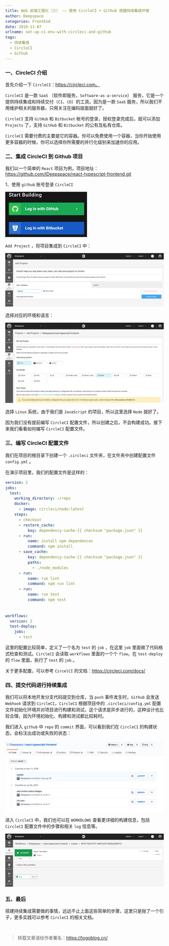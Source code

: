```yaml
---
title: Web 前端工程化（三） —— 使用 CircleCI + Github 搭建持续集成环境
author: Deepspace
categories: FrontEnd
date: 2019-11-07
urlname: set-up-ci-env-with-circleci-and-github
tags:
  - 持续集成
  - CircleCI
  - Github
---
```



### 一、CircleCI 介绍

首先介绍一下 `CircleCI`：https://circleci.com。

`CircleCI` 是一款 `SaaS` （软件即服务，`Software-as-a-service`） 服务，它是一个提供持续集成和持续交付（`CI`、`CD`）的工具。因为是一款 `SaaS` 服务，所以我们不用维护相关的服务器，只用关注在编码层面就好了。

`CircleCI` 支持 `GitHub` 和 `Bitbucket` 帐号的登录，授权登录完成后，就可以添加 `Projects` 了，支持 `GitHub` 和 `Bitbucket` 的公有及私有仓库。

`CircleCI` 需要付费的主要是它的容器。你可以免费使用一个容器，当你开始使用更多容器的时候，你可以选择你所需要的并行化级别来加速你的应用。

<!-- more -->

### 二、集成 CircleCI 到 Github 项目

我们以一个简单的 `React` 项目为例，项目地址：https://github.com/IDeepspace/react-typescript-frontend.git

1、使用 `github` 账号登录 `CircleCI`

<img src="https://github.com/IDeepspace/ImageHosting/raw/master/FrontEnd/circleci.png" alt="Contiunous-Integration" style="zoom:50%;" />

 `Add Project` ，将项目集成到 `CircleCI` 中：

![circleci-set-up-project](https://github.com/IDeepspace/ImageHosting/raw/master/FrontEnd/circleci-set-up-project.png)

选择对应的环境和语言：

![circleci-select-env](https://github.com/IDeepspace/ImageHosting/raw/master/FrontEnd/circleci-select-env.png)

选择 `Linux` 系统，由于我们是 `JavaScript` 的项目，所以这里选择 `Node` 就好了。

因为我们没有提前编写 `CircleCI` 配置文件，所以创建之后，不会构建成功。接下来我们看看如何编写 `CircleCI` 配置文件。



### 三、编写 CircleCI 配置文件

我们在项目的根目录下创建一个 `.circleci` 文件夹，在文件夹中创建配置文件 `config.yml` 。

在演示项目里，我们的配置文件是这样的：

```yml
version: 2
jobs:
  test:
    working_directory: ~/repo
    docker:
      - image: circleci/node:latest
    steps:
      - checkout
      - restore_cache:
          key: dependency-cache-{{ checksum "package.json" }}
      - run:
          name: install npm dependences
          command: npm install
      - save_cache:
          key: dependency-cache-{{ checksum "package.json" }}
          paths:
            - ./node_modules
      - run:
          name: run lint
          command: npm run lint
      - run:
          name: run test
          command: npm test


workflows:
  version: 2
  test-deploy:
    jobs:
      - test
```

这里的配置比较简单，定义了一个名为 `test` 的 `job` ，在这里 `job` 里面做了代码格式检查和测试。`CircleCI` 会读取 `workflows` 里面的一个个 `flow`，在 `test-deploy` 的 `flow` 里面，执行了 `test` 的 `job` 。

关于更多配置，可以参考 `CircelCI` 的文档：https://circleci.com/docs/



### 四、提交代码进行持续集成

我们可以将本地开发分支代码提交到仓库，当 `push` 事件发生时，`Github` 会发送 `Webhook` 请求到 `CircleCI`，`CircleCI` 根据项目中的 `.circleci/config.yml` 配置文件初始化环境并对项目进行构建和测试，这个请求是异步进行的，这种设计也比较合理，因为环境初始化、构建和测试都比较耗时。

我们进入 `github` 中 `repo`  的 `commit` 界面，可以看到我们在 `CircleCI` 的构建状态，会标注出成功或失败的状态：

![github-circleci-status](https://github.com/IDeepspace/ImageHosting/raw/master/FrontEnd/github-circleci-status.png)

进入 `CircleCI` 中，我们也可以在 `WORKDLOWS` 查看更详细的构建信息，包括 `CircleCI` 配置文件中的步骤和相关 `log` 信息等。

![circleci-ci-status](https://github.com/IDeepspace/ImageHosting/raw/master/FrontEnd/circleci-ci-status.png)



### 五、最后

搭建持续集成需要做的事情，远远不止上面这些简单的步骤，这里只是抛了一个引子，更多实践可以参考 `CircleCI` 的相关文档。



<br>

> 转载文章请给作者署名：https://togoblog.cn/